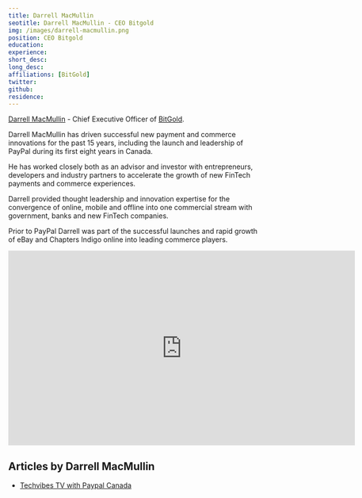```yaml
---
title: Darrell MacMullin
seotitle: Darrell MacMullin - CEO Bitgold
img: /images/darrell-macmullin.png
position: CEO Bitgold
education:
experience:
short_desc:
long_desc:
affiliations: [BitGold]
twitter:
github:
residence:
---
```

<a href="/darrell-macmullin/">Darrell MacMullin</a> - Chief Executive Officer of <a href="/bitgold/">BitGold</a>.

Darrell MacMullin has driven successful new payment and commerce innovations for the past 15 years, including the launch and leadership of PayPal during its first eight years in Canada.

He has worked closely both as an advisor and investor with entrepreneurs, developers and industry partners to accelerate the growth of new FinTech payments and commerce experiences.

Darrell provided thought leadership and innovation expertise for the convergence of online, mobile and offline into one commercial stream with government, banks and new FinTech companies.

Prior to PayPal Darrell was part of the successful launches and rapid growth of eBay and Chapters Indigo online into leading commerce players.

<center><iframe src="https://player.vimeo.com/video/28200206" width="700" height="393" frameborder="0" webkitallowfullscreen mozallowfullscreen allowfullscreen></iframe></center>

## Articles by Darrell MacMullin

<ul>
<li><a href="http://www.techvibes.com/blog/techvibes-tv-paypal-canadas-darrell-macmullin-2011-09-01">Techvibes TV with Paypal Canada</a></li>
</ul>
